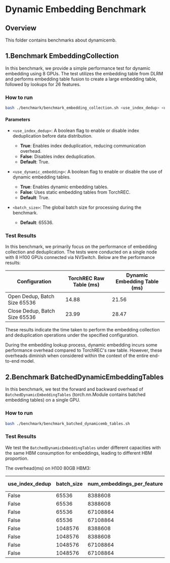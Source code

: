 # Dynamic Embedding Benchmark

## Overview

This folder contains benchmarks about dynamicemb.

## 1.Benchmark EmbeddingCollection

In this benchmark, we provide a simple performance test for dynamic embedding using 8 GPUs. The test utilizes the embedding table from DLRM and performs embedding table fusion to create a large embedding table, followed by lookups for 26 features.

### How to run

```bash
bash ./benchmark/benchmark_embedding_collection.sh <use_index_dedup> <use_dynamic_embedding> <batch_size>
```

#### Parameters

- `<use_index_dedup>`: A boolean flag to enable or disable index deduplication before data distribution.
  - **True**: Enables index deduplication, reducing communication overhead.
  - **False**: Disables index deduplication.
  - **Default**: True.

- `<use_dynamic_embedding>`: A boolean flag to enable or disable the use of dynamic embedding tables.
  - **True**: Enables dynamic embedding tables.
  - **False**: Uses static embedding tables from TorchREC.
  - **Default**: True.

- `<batch_size>`: The global batch size for processing during the benchmark.
  - **Default**: 65536.

### Test Results

In this benchmark, we primarily focus on the performance of embedding collection and deduplication. The tests were conducted on a single node with 8 H100 GPUs connected via NVSwitch. Below are the performance results:

| Configuration               | TorchREC Raw Table (ms) | Dynamic Embedding Table (ms) |
|-----------------------------|-------------------------|-------------------------------|
| Open Dedup, Batch Size 65536 | 14.88                   | 21.56                         |
| Close Dedup, Batch Size 65536 | 23.99                   | 28.47                         |

These results indicate the time taken to perform the embedding collection and deduplication operations under the specified configuration.

During the embedding lookup process, dynamic embedding incurs some performance overhead compared to TorchREC's raw table. However, these overheads diminish when considered within the context of the entire end-to-end model.

## 2.Benchmark BatchedDynamicEmbeddingTables

In this benchmark, we test the forward and backward overhead of `BatchedDynamicEmbeddingTables` (torch.nn.Module contains batched embedding tables) on a single GPU.

### How to run

```bash
bash ./benchmark/benchmark_batched_dynamicemb_tables.sh
```

### Test Results

We test the `BatchedDynamicEmbeddingTables` under different capacities with the same HBM consumption for embeddings, leading to different HBM proportion.

The overhead(ms) on H100 80GB HBM3:

| use_index_dedup | batch_size | num_embeddings_per_feature | hbm_for_embeddings | optimizer_type | feature_distribution-alpha | embedding_dim | num_iterations | cache_algorithm | eval(torchrec) | forward(torchrec) | backward(torchrec) | train(torchrec) | eval(dynamicemb) | forward(dynamicemb) | backward(dynamicemb) | train(dynamicemb) |
| --------------- | ---------- | -------------------------- | ------------------ | -------------- | -------------------------- | ------------- | -------------- | --------------- | -------------- | ----------------- | ------------------ | --------------- | ---------------- | ------------------- | -------------------- | ----------------- |
| False           | 65536      | 8388608                    | 4294967296         | sgd            | pow-law-1.05               | 128           | 100            | lru             | 0.4965         | 0.4972            | 0.4929             | 0.9901          | 0.2463           | 0.2488              | 0.4163               | 0.6651            |
| False           | 65536      | 8388608                    | 12884901888        | adam           | pow-law-1.05               | 128           | 100            | lru             | 0.5000         | 0.4999            | 1.1617             | 1.6616          | 0.2517           | 0.2514              | 0.4319               | 0.6833            |
| False           | 65536      | 67108864                   | 4294967296         | sgd            | pow-law-1.05               | 128           | 100            | lru             | 0.5124         | 0.5124            | 0.5376             | 1.0499          | 1.2037           | 1.2038              | 1.2844               | 2.4882            |
| False           | 65536      | 67108864                   | 12884901888        | adam           | pow-law-1.05               | 128           | 100            | lru             | 0.5158         | 0.5157            | 1.2876             | 1.8033          | 1.2541           | 1.2537              | 1.4530               | 2.7068            |
| False           | 1048576    | 8388608                    | 4294967296         | sgd            | pow-law-1.05               | 128           | 100            | lru             | 7.5263         | 7.5274            | 3.6960             | 11.2234         | 1.4483           | 1.4542              | 1.6121               | 3.0662            |
| False           | 1048576    | 8388608                    | 12884901888        | adam           | pow-law-1.05               | 128           | 100            | lru             | 7.5300         | 7.5305            | 10.2640            | 17.7945         | 1.4518           | 1.4552              | 1.8184               | 3.2736            |
| False           | 1048576    | 67108864                   | 4294967296         | sgd            | pow-law-1.05               | 128           | 100            | lru             | 7.8093         | 7.8095            | 4.4519             | 12.2614         | 11.8942          | 11.9063             | 12.3404              | 24.2467           |
| False           | 1048576    | 67108864                   | 12884901888        | adam           | pow-law-1.05               | 128           | 100            | lru             | 7.8124         | 7.8129            | 12.5192            | 20.3321         | 12.3072          | 12.3132             | 13.0427              | 25.3560           |
